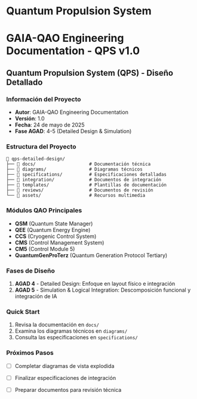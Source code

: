 # Quantum Propulsion System
# GAIA-QAO Engineering Documentation - QPS v1.0

## Quantum Propulsion System (QPS) - Diseño Detallado

### Información del Proyecto
- **Autor**: GAIA-QAO Engineering Documentation
- **Versión**: 1.0
- **Fecha**: 24 de mayo de 2025
- **Fase AGAD**: 4-5 (Detailed Design & Simulation)

### Estructura del Proyecto

```
📁 qps-detailed-design/
├── 📁 docs/                    # Documentación técnica
├── 📁 diagrams/                # Diagramas técnicos
├── 📁 specifications/          # Especificaciones detalladas
├── 📁 integration/             # Documentos de integración
├── 📁 templates/               # Plantillas de documentación
├── 📁 reviews/                 # Documentos de revisión
└── 📁 assets/                  # Recursos multimedia
```

### Módulos QAO Principales
- **QSM** (Quantum State Manager)
- **QEE** (Quantum Energy Engine)
- **CCS** (Cryogenic Control System)
- **CMS** (Control Management System)
- **CM5** (Control Module 5)
- **QuantumGenProTerz** (Quantum Generation Protocol Tertiary)

### Fases de Diseño
1. **AGAD 4** - Detailed Design: Enfoque en layout físico e integración
2. **AGAD 5** - Simulation & Logical Integration: Descomposición funcional y integración de IA

### Quick Start
1. Revisa la documentación en `docs/`
2. Examina los diagramas técnicos en `diagrams/`
3. Consulta las especificaciones en `specifications/`

### Próximos Pasos
- [ ] Completar diagramas de vista explodida
- [ ] Finalizar especificaciones de integración
- [ ] Preparar documentos para revisión técnica


